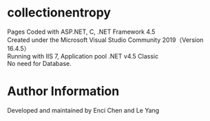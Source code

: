 # collectionentropy
Pages Coded with ASP.NET, C, .NET Framework 4.5  
Created under the Microsoft Visual Studio Community 2019（Version 16.4.5）  
Running with IIS 7, Application pool .NET v4.5 Classic  
No need for Database.  

# Author Information 
Developed and maintained by Enci Chen and Le Yang
